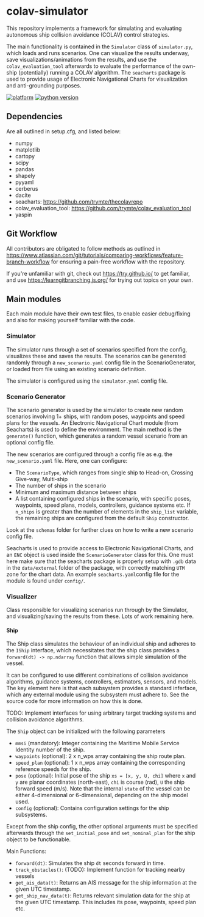 # colav-simulator
This repository implements a framework for simulating and evaluating autonomous ship collision avoidance (COLAV) control strategies.

The main functionality is contained in the `Simulator` class of `simulator.py`, which loads and runs scenarios. One can visualize the results underway, save visualizations/animations from the results, and use the `colav_evaluation_tool` afterwards to evaluate the performance of the own-ship (potentially) running a COLAV algorithm. The `seacharts` package is used to provide usage of Electronic Navigational Charts for visualization and anti-grounding purposes.

[![platform](https://img.shields.io/badge/platform-linux-lightgrey)]()
[![python version](https://img.shields.io/badge/python-3.10-blue)]()


## Dependencies
Are all outlined in setup.cfg, and listed below:

- numpy
- matplotlib
- cartopy
- scipy
- pandas
- shapely
- pyyaml
- cerberus
- dacite
- seacharts: https://github.com/trymte/thecolavrepo
- colav_evaluation_tool: https://github.com/trymte/colav_evaluation_tool
- yaspin

## Git Workflow

All contributors are obligated to follow methods as outlined in <https://www.atlassian.com/git/tutorials/comparing-workflows/feature-branch-workflow> for ensuring a pain-free workflow with the repository.

If you're unfamiliar with git, check out <https://try.github.io/> to get familiar, and use <https://learngitbranching.js.org/> for trying out topics on your own.


## Main modules

Each main module have their own test files, to enable easier debug/fixing and also for making yourself familiar with the code.

### Simulator

The simulator runs through a set of scenarios specified from the config, visualizes these and saves the results. The scenarios can be generated randomly through a `new_scenario.yaml` config file in the ScenarioGenerator, or loaded from file using an existing scenario definition.

The simulator is configured using the `simulator.yaml` config file.

### Scenario Generator

The scenario generator is used by the simulator to create new random scenarios involving 1+ ships, with random poses, waypoints and speed plans for the vessels. An Electronic Navigational Chart module (from Seacharts) is used to define the environment. The main method is the `generate()` function, which generates a random vessel scenario from an optional config file.

The new scenarios are configured through a config file as e.g. the `new_scenario.yaml` file. Here, one can configure:

- The `ScenarioType`, which ranges from single ship to Head-on, Crossing Give-way, Multi-ship
- The number of ships in the scenario
- Minimum and maximum distance between ships
- A list containing configured ships in the scenario, with specific poses, waypoints, speed plans, models, controllers, guidance systems etc. If `n_ships` is greater than the number of elements in the `ship_list` variable, the remaining ships are configured from the default `Ship` constructor.

Look at the `schemas` folder for further clues on how to write a new scenario config file.

Seacharts is used to provide access to Electronic Navigational Charts, and an `ENC` object is used inside the `ScenarioGenerator` class for this. One must here make sure that the seacharts package is properly setup with `.gdb` data in the `data/external` folder of the package, with correctly matching `UTM` zone for the chart data. An example `seacharts.yaml`config file for the module is found under `config/`.

### Visualizer

Class responsible for visualizing scenarios run through by the Simulator, and visualizing/saving the results from these. Lots of work remaining here.

#### Ship
The Ship class simulates the behaviour of an individual ship and adheres to the `IShip` interface, which necessitates that the ship class provides a `forward(dt) -> np.ndarray` function that allows simple simulation of the vessel.

It can be configured to use different combinations of collision avoidance algorithms, guidance systems, controllers, estimators, sensors, and models. The key element here is that each subsystem provides a standard inferface, which any external module using the subsystem must adhere to.  See the source code for more information on how this is done.

TODO: Implement interfaces for using arbitrary target tracking systems and collision avoidance algorithms.

The `Ship` object can be initialized with the following parameters

- `mmsi` (mandatory): Integer containing the Maritime Mobile Service Identity number of the ship.
- `waypoints` (optional): 2 x n_wps array containing the ship route plan.
- `speed_plan` (optional): 1 x n_wps array containing the corresponding reference speeds for the ship.
- `pose` (optional): Initial pose of the ship `xs = [x, y, U, chi]` where `x` and `y` are planar coordinates (north-east), `chi` is course (rad), `U` the ship forward speed (m/s). Note that the internal `state` of the vessel can be either 4-dimensional or 6-dimensional, depending on the ship model used.
- `config` (optional): Contains configuration settings for the ship subsystems.

Except from the ship config, the other optional arguments must be specified afterwards through the `set_initial_pose` and `set_nominal_plan` for the ship object to be functionable.

Main Functions: </p>

- `forward(dt)`: Simulates the ship `dt` seconds forward in time.
- `track_obstacles()`: (TODO): Implement function for tracking nearby vessels
- `get_ais_data(t)`: Returns an AIS message for the ship information at the given UTC timestamp.
- `get_ship_nav_data(t)`: Returns relevant simulation data for the ship at the given UTC timestamp. This includes its pose, waypoints, speed plan etc.
